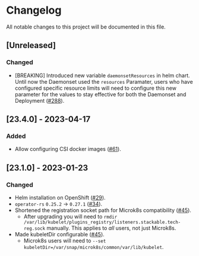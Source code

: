 # Changelog

All notable changes to this project will be documented in this file.

## [Unreleased]

### Changed

- [BREAKING] Introduced new variable `daemonsetResources` in helm chart. Until now the Daemonset used the `resources` Paramater, users who have configured specific resource limits will need to configure this new parameter for the values to stay effective for both the Daemonset and Deployment ([#288]).

[#288]: https://github.com/stackabletech/listener-operator/pull/288

## [23.4.0] - 2023-04-17

### Added

- Allow configuring CSI docker images ([#61]).

[#61]: https://github.com/stackabletech/listener-operator/pull/61

## [23.1.0] - 2023-01-23

### Changed

- Helm installation on OpenShift ([#29]).
- `operator-rs` `0.25.2` -> `0.27.1` ([#34]).
- Shortened the registration socket path for Microk8s compatibility ([#45]).
  - After upgrading you will need to
    `rmdir /var/lib/kubelet/plugins_registry/listeners.stackable.tech-reg.sock` manually.
    This applies to *all* users, not just Microk8s.
- Made kubeletDir configurable ([#45]).
  - Microk8s users will need to `--set kubeletDir=/var/snap/microk8s/common/var/lib/kubelet`.


[#29]: https://github.com/stackabletech/listener-operator/pull/29
[#34]: https://github.com/stackabletech/listener-operator/pull/34
[#45]: https://github.com/stackabletech/listener-operator/pull/45
